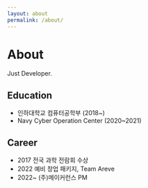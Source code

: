 ```yaml
---
layout: about
permalink: /about/
---
```


# About

<!--author-->

Just Developer.

## Education

- 인하대학교 컴퓨터공학부 (2018~)
- Navy Cyber Operation Center (2020~2021)

## Career

- 2017 전국 과학 전람회 수상
- 2022 예비 창업 패키지, Team Areve
- 2022~ (주)메이커런스 PM
